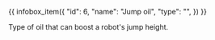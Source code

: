 {{ infobox_item({
	"id": 6,
	"name": "Jump oil",
	"type": "",
}) }}

Type of oil that can boost a robot's jump height.